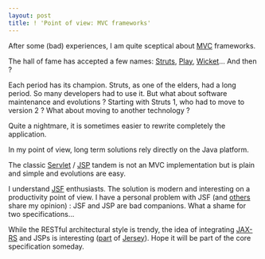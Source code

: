 ```yaml
---
layout: post
title: ! 'Point of view: MVC frameworks'
---
```


<p>After some (bad) experiences, I am quite sceptical about <a href="http://en.wikipedia.org/wiki/Model%E2%80%93view%E2%80%93controller">MVC</a> frameworks.</p><p>The hall of fame has accepted a few names: <a href="http://struts.apache.org/">Struts</a>, <a href="http://www.playframework.com/">Play</a>, <a href="https://wicket.apache.org/">Wicket</a>... And then ? </p><p>Each period has its champion. Struts, as one of the elders, had a long period. So many developers had to use it. But what about software maintenance and evolutions ? Starting with Struts 1, who had to move to version 2 ? What about moving to another technology ?</p><p>Quite a nightmare, it is sometimes easier to rewrite completely the application.</p><p>In my point of view, long term solutions rely directly on the Java platform. </p><p>The classic <a href="https://jcp.org/aboutJava/communityprocess/final/jsr315/">Servlet</a> / <a href="https://jcp.org/aboutJava/communityprocess/final/jsr245/">JSP</a>&nbsp;tandem is not an MVC implementation but is plain and simple and evolutions are easy.</p><p>I understand <a href="https://jcp.org/en/jsr/detail?id=314">JSF</a> enthusiasts. The solution is modern and interesting on a productivity point of view. I have a personal problem with JSF (and <a href="http://www.youtube.com/watch?v=9ei-rbULWoA#t=47m">others</a> share my opinion) : JSF and JSP are bad companions. What a shame for two specifications...</p><p>While the RESTful architectural style is trendy, the idea of integrating <a href="https://www.jcp.org/en/jsr/detail?id=339">JAX-RS</a> and JSPs is interesting (<a href="https://jersey.java.net/documentation/latest/mvc.html">part</a> of <a href="https://jersey.java.net/">Jersey</a>). Hope it will be part of the core specification someday.</p>
